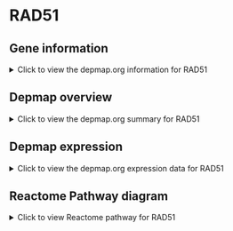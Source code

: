 <h1>RAD51</h1>

<h2>Gene information</h2>
<details>
  <summary>Click to view the depmap.org information for RAD51</summary>
  <iframe src="https://depmap.org/portal/gene/RAD51?tab=about" style="border:none;width:100%;height:800px"></iframe>
</details>

<h2>Depmap overview</h2>
<details>
  <summary>Click to view the depmap.org summary for RAD51</summary>
  <iframe src="https://depmap.org/portal/gene/RAD51?tab=overview" style="border:none;width:100%;height:800px"></iframe>
</details>

<h2>Depmap expression</h2>
<details>
  <summary>Click to view the depmap.org expression data for RAD51</summary>
  <iframe src="https://depmap.org/portal/gene/RAD51?tab=characterization" style="border:none;width:100%;height:800px"></iframe>
</details>



<h2>Reactome Pathway diagram</h2>
<details>
  <summary>Click to view Reactome pathway for RAD51</summary>
  <p>Transcriptional Regulation by E2F6</p>
  <iframe src="https://reactome.org/PathwayBrowser/#/R-HSA-8953750" style="border:none;width:100%;height:800px"></iframe>
</details>



